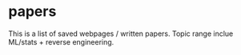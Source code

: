 # papers

This is a list of saved webpages / written papers. Topic range inclue ML/stats + reverse engineering.
